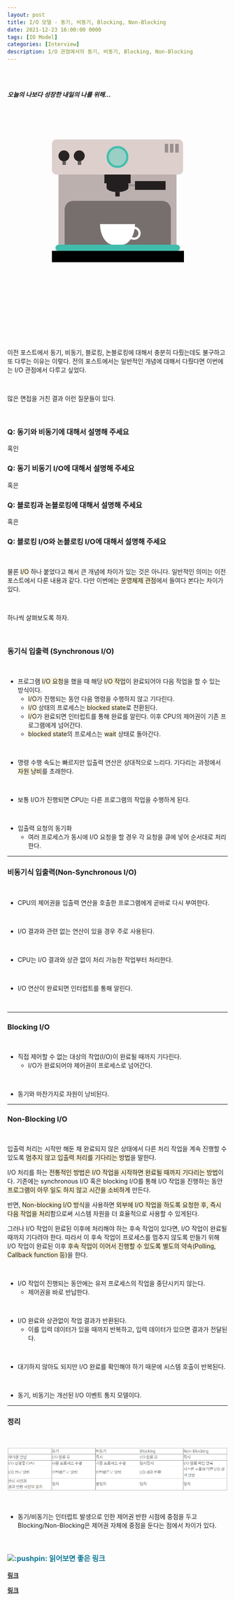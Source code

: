 ```yaml
---
layout: post
title: I/O 모델 - 동기, 비동기, Blocking, Non-Blocking
date: 2021-12-23 16:00:00 0000
tags: [IO Model]
categories: [Interview]
description: I/O 관점에서의 동기, 비동기, Blocking, Non-Blocking
---
```


<br><br>

_**오늘의 나보다 성장한 내일의 나를 위해...**_

<br>

<br><br>

<style>
.containercoffee {
  width: 300px;
  height: 280px;
  position: relative;
  top: calc(50% - 140px);
  left: calc(50% - 150px);
}
.coffee-header {
  width: 100%;
  height: 80px;
  position: absolute;
  top: 0;
  left: 0;
  background-color: #ddcfcc;
  border-radius: 10px;
}
.coffee-header__buttons {
  width: 25px;
  height: 25px;
  position: absolute;
  top: 25px;
  background-color: #282323;
  border-radius: 50%;
}
.coffee-header__buttons::after {
  content: "";
  width: 8px;
  height: 8px;
  position: absolute;
  bottom: -8px;
  left: calc(50% - 4px);
  background-color: #615e5e;
}
.coffee-header__button-one {
  left: 15px;
}
.coffee-header__button-two {
  left: 50px;
}
.coffee-header__display {
  width: 50px;
  height: 50px;
  position: absolute;
  top: calc(50% - 25px);
  left: calc(50% - 25px);
  border-radius: 50%;
  background-color: #9acfc5;
  border: 5px solid #43beae;
  box-sizing: border-box;
}
.coffee-header__details {
  width: 8px;
  height: 20px;
  position: absolute;
  top: 10px;
  right: 10px;
  background-color: #9b9091;
  box-shadow: -12px 0 0 #9b9091, -24px 0 0 #9b9091;
}
.coffee-medium {
  width: 90%;
  height: 160px;
  position: absolute;
  top: 80px;
  left: calc(50% - 45%);
  background-color: #bcb0af;
}
.coffee-medium:before {
  content: "";
  width: 90%;
  height: 100px;
  background-color: #776f6e;
  position: absolute;
  bottom: 0;
  left: calc(50% - 45%);
  border-radius: 20px 20px 0 0;
}
.coffe-medium__exit {
  width: 60px;
  height: 20px;
  position: absolute;
  top: 0;
  left: calc(50% - 30px);
  background-color: #231f20;
}
.coffe-medium__exit::before {
  content: "";
  width: 50px;
  height: 20px;
  border-radius: 0 0 50% 50%;
  position: absolute;
  bottom: -20px;
  left: calc(50% - 25px);
  background-color: #231f20;
}
.coffe-medium__exit::after {
  content: "";
  width: 10px;
  height: 10px;
  position: absolute;
  bottom: -30px;
  left: calc(50% - 5px);
  background-color: #231f20;
}
.coffee-medium__arm {
  width: 70px;
  height: 20px;
  position: absolute;
  top: 15px;
  right: 25px;
  background-color: #231f20;
}
.coffee-medium__arm::before {
  content: "";
  width: 15px;
  height: 5px;
  position: absolute;
  top: 7px;
  left: -15px;
  background-color: #9e9495;
}
.coffee-medium__cup {
  width: 80px;
  height: 47px;
  position: absolute;
  bottom: 0;
  left: calc(50% - 40px);
  background-color: #FFF;
  border-radius: 0 0 70px 70px / 0 0 110px 110px;
}
.coffee-medium__cup::after {
  content: "";
  width: 20px;
  height: 20px;
  position: absolute;
  top: 6px;
  right: -13px;
  border: 5px solid #FFF;
  border-radius: 50%;
}
@keyframes liquid {
  0% {
    height: 0px;  
    opacity: 1;
  }
  5% {
    height: 0px;  
    opacity: 1;
  }
  20% {
    height: 62px;  
    opacity: 1;
  }
  95% {
    height: 62px;
    opacity: 1;
  }
  100% {
    height: 62px;
    opacity: 0;
  }
}
.coffee-medium__liquid {
  width: 6px;
  height: 63px;
  opacity: 0;
  position: absolute;
  top: 50px;
  left: calc(50% - 3px);
  background-color: #74372b;
  animation: liquid 4s 4s linear infinite;
}
.coffee-medium__smoke {
  width: 8px;
  height: 20px;
  position: absolute;  
  border-radius: 5px;
  background-color: #b3aeae;
}
@keyframes smokeOne {
  0% {
    bottom: 20px;
    opacity: 0;
  }
  40% {
    bottom: 50px;
    opacity: .5;
  }
  80% {
    bottom: 80px;
    opacity: .3;
  }
  100% {
    bottom: 80px;
    opacity: 0;
  }
}
@keyframes smokeTwo {
  0% {
    bottom: 40px;
    opacity: 0;
  }
  40% {
    bottom: 70px;
    opacity: .5;
  }
  80% {
    bottom: 80px;
    opacity: .3;
  }
  100% {
    bottom: 80px;
    opacity: 0;
  }
}
.coffee-medium__smoke-one {
  opacity: 0;
  bottom: 50px;
  left: 102px;
  animation: smokeOne 3s 4s linear infinite;
}
.coffee-medium__smoke-two {
  opacity: 0;
  bottom: 70px;
  left: 118px;
  animation: smokeTwo 3s 5s linear infinite;
}
.coffee-medium__smoke-three {
  opacity: 0;
  bottom: 65px;
  right: 118px;
  animation: smokeTwo 3s 6s linear infinite;
}
.coffee-medium__smoke-for {
  opacity: 0;
  bottom: 50px;
  right: 102px;
  animation: smokeOne 3s 5s linear infinite;
}
.coffee-footer {
  width: 95%;
  height: 15px;
  position: absolute;
  bottom: 25px;
  left: calc(50% - 47.5%);
  background-color: #41bdad;
  border-radius: 10px;
}
.coffee-footer::after {
  content: "";
  width: 106%;
  height: 26px;
  position: absolute;
  bottom: -25px;
  left: -8px;
  background-color: #000;
}
</style>

<div class="containercoffee">
    <div class="coffee-header">
      <div class="coffee-header__buttons coffee-header__button-one"></div>
      <div class="coffee-header__buttons coffee-header__button-two"></div>
      <div class="coffee-header__display"></div>
      <div class="coffee-header__details"></div>
    </div>
    <div class="coffee-medium">
      <div class="coffe-medium__exit"></div>
      <div class="coffee-medium__arm"></div>
      <div class="coffee-medium__liquid"></div>
      <div class="coffee-medium__smoke coffee-medium__smoke-one"></div>
      <div class="coffee-medium__smoke coffee-medium__smoke-two"></div>
      <div class="coffee-medium__smoke coffee-medium__smoke-three"></div>
      <div class="coffee-medium__smoke coffee-medium__smoke-for"></div>
      <div class="coffee-medium__cup"></div>
    </div>
    <div class="coffee-footer"></div>
</div>

<br><br><br><br><br><br><br><br>

<br>

이전 포스트에서 동기, 비동기, 블로킹, 논블로킹에 대해서 충분히 다뤘는데도 불구하고 또 다루는 이유는 이렇다. 전의 포스트에서는 일반적인 개념에 대해서 다뤘다면 이번에는 I/O 관점에서 다루고 싶었다.

<br>

많은 면접을 거친 결과 이런 질문들이 있다.

<br>

### Q: 동기와 비동기에 대해서 설명해 주세요

혹인

### Q: 동기 비동기 I/O에 대해서 설명해 주세요

혹은

### Q: 블로킹과 논블로킹에 대해서 설명해 주세요

혹은

### Q: 블로킹 I/O와 논블로킹 I/O에 대해서 설명해 주세요

<br>

물론 <span style="background: rgb(251,243,219)">I/O</span> 하나 붙었다고 해서 큰 개념에 차이가 있는 것은 아니다. 일반적인 의미는 이전 포스트에서 다룬 내용과 같다. 다만 이번에는 <span style="background: rgb(251,243,219)">운영체제 관점</span>에서 들여다 본다는 차이가 있다.

<br>

하나씩 살펴보도록 하자.

<br>

### 동기식 입출력 (Synchronous I/O)

<br>

- 프로그램 <span style="background: rgb(251,243,219)">I/O 요청</span>을 했을 때 해당 <span style="background: rgb(251,243,219)">I/O 작업</span>이 완료되어야 다음 작업을 할 수 있는 방식이다.
  - <span style="background: rgb(251,243,219)">I/O</span>가 진행되는 동안 다음 명령을 수행하지 않고 기다린다.
  - <span style="background: rgb(251,243,219)">I/O</span> 상태의 프로세스는 <span style="background: rgb(251,243,219)">blocked state</span>로 전환된다.
  - <span style="background: rgb(251,243,219)">I/O</span>가 완료되면 인터럽트를 통해 완료를 알린다. 이후 CPU의 제어권이 기존 프로그램에게 넘어간다.
  - <span style="background: rgb(251,243,219)">blocked state</span>의 프로세스는 <span style="background: rgb(251,243,219)">wait</span> 상태로 돌아간다.

<br>

- 명령 수행 속도는 빠르지만 입출력 연산은 상대적으로 느리다. 기다리는 과정에서 <span style="background: rgb(251,243,219)">자원 낭비</span>를 초래한다.

<br>

- 보통 I/O가 진행되면 CPU는 다른 프로그램의 작업을 수행하게 된다.

<br>

- 입출력 요청의 동기화
  - 여러 프로세스가 동시에 I/O 요청을 할 경우 각 요청을 큐에 넣어 순서대로 처리한다.

---

### 비동기식 입출력(Non-Synchronous I/O)

<br>

- CPU의 제어권을 입출력 연산을 호출한 프로그램에게 곧바로 다시 부여한다.

<br>

- I/O 결과와 관련 없는 연산이 있을 경우 주로 사용된다.

<br>

- CPU는 I/O 결과와 상관 없이 처리 가능한 작업부터 처리한다.

<br>

- I/O 연산이 완료되면 인터럽트를 통해 알린다.

<br>

---

### Blocking I/O

<br>

- 직접 제어할 수 없는 대상의 작업(I/O)이 완료될 때까지 기다린다.
  - I/O가 완료되어야 제어권이 프로세스로 넘어간다.

<br>

- 동기와 마찬가지로 자원이 낭비된다.

---

### Non-Blocking I/O

<br>

입출력 처리는 시작만 해둔 채 완료되지 않은 상태에서 다른 처리 작업을 계속 진행할 수 있도록 <span style="background: rgb(251,243,219)">멈추지 않고 입출력 처리를 기다리는 방법</span>을 말한다.

I/O 처리를 하는 <span style="background: rgb(251,243,219)">전통적인 방법은 I/O 작업을 시작하면 완료될 때까지 기다리는 방법</span>이다. 기존에는 synchronous I/O 혹은 blocking I/O를 통해 I/O 작업을 진행하는 동안 <span style="background: rgb(251,243,219)">프로그램이 아무 일도 하지 않고 시간을 소비하게</span> 만든다.

반면, <span style="background: rgb(251,243,219)">Non-blocking I/O 방식</span>을 사용하면 <span style="background: rgb(251,243,219)">외부에 I/O 작업을 하도록 요청한 후, 즉시 다음 작업을 처리</span>함으로써 시스템 자원을 더 효율적으로 사용할 수 있게된다.

그러나 I/O 작업이 완료된 이후에 처리해야 하는 후속 작업이 있다면, I/O 작업이 완료될 때까지 기다려야 한다. 따라서 이 후속 작업이 프로세스를 멈추지 않도록 만들기 위해 I/O 작업이 완료된 이후 <span style="background: rgb(251,243,219)">후속 작업이 이어서 진행할 수 있도록 별도의 약속(Polling, Callback function 등)</span>을 한다.

<br>

- I/O 작업이 진행되는 동안에는 유저 프로세스의 작업을 중단시키지 않는다.
  - 제어권을 바로 반납한다.

<br>

- I/O 완료와 상관없이 작업 결과가 반환된다.
  - 이를 입력 데이터가 있을 때까지 반복하고, 입력 데이터가 있으면 결과가 전달된다.

<br>

- 대기하지 않아도 되지만 I/O 완료를 확인해야 하기 때문에 시스템 호출이 반복된다.

<br>

- 동기, 비동기는 개선된 I/O 이벤트 통지 모델이다.

---

### 정리

<br>

![](/images/Interview/post11/2021-12-23-17-53-39.png?style=centerme)

<br>

- 동기/비동기는 인터럽트 발생으로 인한 제어권 반한 시점에 중점을 두고 Blocking/Non-Blocking은 제어권 자체에 중점을 둔다는 점에서 차이가 있다.

<br>

<h3 style="color:#107896;  font-weight:bold">
<img class="emoji" title=":pushpin:" alt=":pushpin:" src="https://github.githubassets.com/images/icons/emoji/unicode/1f4cc.png" height="30" width="30"> 읽어보면 좋은 링크
</h3>

**[링크](https://carnival.tistory.com/51)**

**[링크](https://owlyr.tistory.com/26)**
